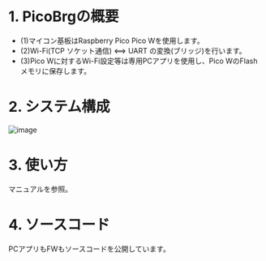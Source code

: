 # 1. PicoBrgの概要  
- (1)マイコン基板はRaspberry Pico Pico Wを使用します。
- (2)Wi-Fi(TCP ソケット通信) <==> UART  の変換(ブリッジ)を行います。
- (3)Pico Wに対するWi-Fi設定等は専用PCアプリを使用し、Pico WのFlashメモリに保存します。

# 2. システム構成  
![image](https://github.com/user-attachments/assets/30709b94-db01-41c3-960d-b07d6fc44fb3)  

# 3. 使い方  
マニュアルを参照。  

# 4. ソースコード  
PCアプリもFWもソースコードを公開しています。  


    
 

